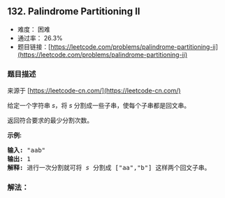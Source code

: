 ## 132. Palindrome Partitioning II

- 难度： 困难
- 通过率： 26.3%
- 题目链接：[https://leetcode.com/problems/palindrome-partitioning-ii](https://leetcode.com/problems/palindrome-partitioning-ii)


### 题目描述

来源于 [https://leetcode-cn.com/](https://leetcode-cn.com/)

<p>给定一个字符串 <em>s</em>，将 <em>s</em> 分割成一些子串，使每个子串都是回文串。</p>

<p>返回符合要求的最少分割次数。</p>

<p><strong>示例:</strong></p>

<pre><strong>输入:</strong>&nbsp;&quot;aab&quot;
<strong>输出:</strong> 1
<strong>解释: </strong>进行一次分割就可将&nbsp;<em>s </em>分割成 [&quot;aa&quot;,&quot;b&quot;] 这样两个回文子串。
</pre>


### 解法：